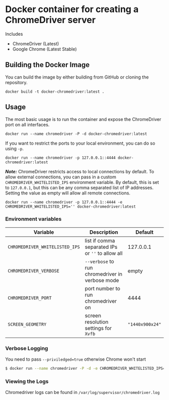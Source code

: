 # Docker container for creating a ChromeDriver server

Includes

* ChromeDriver (Latest)
* Google Chrome (Latest Stable)

## Building the Docker Image

You can build the image by either building from GitHub or cloning the repository.

```
docker build -t docker-chromedriver:latest .
```

## Usage

The most basic usage is to run the container and expose the ChromeDriver port on all interfaces.

```
docker run --name chromedriver -P -d docker-chromedriver:latest
```

If you want to restrict the ports to your local environment, you can do so using `-p`.

```
docker run --name chromedriver -p 127.0.0.1::4444 docker-chromedriver:latest
```

***Note:*** ChromeDriver restricts access to local connections by default.  To allow external connections, you can pass in a custom `CHROMEDRIVER_WHITELISTED_IPS` environment variable.  By default, this is set to `127.0.0.1`, but this can be any comma separated list of IP addresses.  Setting the value as empty will allow all remote connections.

```
docker run --name chromedriver -p 127.0.0.1::4444 -e CHROMEDRIVER_WHITELISTED_IPS='' docker-chromedriver:latest
```

### Environment variables

| Variable      | Description   | Default | 
| ------------- |---------------| ---------|
| `CHROMEDRIVER_WHITELISTED_IPS` | list if comma separated IPs or `''` to allow all | 127.0.0.1 |
| `CHROMEDRIVER_VERBOSE` | `--verbose` to run chromedriver in verbose mode | empty |
| `CHROMEDRIVER_PORT` | port number to run chromedriver on | 4444 |
| `SCREEN_GEOMETRY` | screen resolution settings for `Xvfb` | `"1440x900x24"` |


### Verbose Logging

You need to pass `--priviledged=true` otherwise Chrome won't start

```sh
$ docker run --name chromedriver -P -d -e CHROMEDRIVER_WHITELISTED_IPS='' -e CHROMEDRIVER_VERBOSE='--verbose' --privileged=true chromedriver:latest
 ```
 
### Viewing the Logs

Chromedriver logs can be found in `/var/log/supervisor/chromedriver.log`
